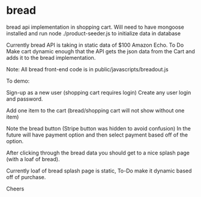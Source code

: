 # bread
bread api implementation in shopping cart.  Will need to have mongoose installed and run node ./product-seeder.js to initialize data in database

Currently bread API is taking in static data of $100 Amazon Echo.  To Do Make cart dynamic enough that the API gets the json data from the Cart and adds it to the bread implementation.

Note: All bread front-end code is in public/javascripts/breadout.js 

To demo:

Sign-up as a new user (shopping cart requires login)
Create any user login and password.

Add one item to the cart (bread/shopping cart will not show without one item)

Note the bread button (Stripe button was hidden to avoid confusion)  In the future will have payment option and then select payment based off of the option.

After clicking through the bread data you should get to a nice splash page (with a loaf of bread).

Currently loaf of bread splash page is static, To-Do make it dynamic based off of purchase.

Cheers
